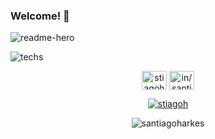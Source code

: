 ### Welcome! 👋

![readme-hero](https://user-images.githubusercontent.com/52140684/106779943-3f328d00-6626-11eb-8ad0-5db1ea91d644.png)

![techs](https://user-images.githubusercontent.com/52140684/106784512-2a0c2d00-662b-11eb-96ef-a86bdf6aa4a1.png)

<p align="center">
<a href="https://twitter.com/stiagoh" target="blank"><img align="center" src="https://cdn.jsdelivr.net/npm/simple-icons@3.0.1/icons/twitter.svg" alt="stiagoh" height="30" width="40" /></a>
<a href="https://linkedin.com/in/in/santiagoharkes/" target="blank"><img align="center" src="https://cdn.jsdelivr.net/npm/simple-icons@3.0.1/icons/linkedin.svg" alt="in/santiagoharkes/" height="30" width="40" /></a>
</p>

<p align="center"> <a href="https://twitter.com/stiagoh" target="blank"><img src="https://img.shields.io/twitter/follow/stiagoh?logo=twitter&style=for-the-badge" alt="stiagoh" /></a> </p>

<p align="center"><img align="center" src="https://github-readme-stats.vercel.app/api/top-langs?username=santiagoharkes&show_icons=true&locale=en&layout=compact" alt="santiagoharkes" /></p>

<!--
**santiagoharkes/santiagoharkes** is a ✨ _special_ ✨ repository because its `README.md` (this file) appears on your GitHub profile.

Here are some ideas to get you started:

- 🔭 I’m currently working on ...
- 🌱 I’m currently learning ...
- 👯 I’m looking to collaborate on ...
- 🤔 I’m looking for help with ...
- 💬 Ask me about ...
- 📫 How to reach me: ...
- 😄 Pronouns: ...
- ⚡ Fun fact: ...
-->
